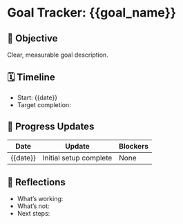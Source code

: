 # Goal Tracker: {{goal_name}}

## 🎯 Objective
Clear, measurable goal description.

## 🗓️ Timeline
- Start: {{date}}
- Target completion: 

## 🔄 Progress Updates
| Date       | Update                          | Blockers         |
|------------|----------------------------------|------------------|
| {{date}}   | Initial setup complete           | None             |

## 🧠 Reflections
- What’s working:
- What’s not:
- Next steps:
